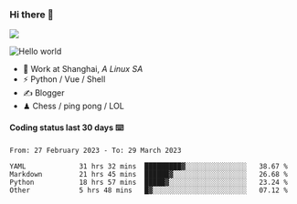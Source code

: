### Hi there 👋
![](https://komarev.com/ghpvc/?username=Xuhandsome)


<img src="https://github-readme-stats.vercel.app/api?username=XuHandsome&show_icons=true&theme=merko" alt="Hello world">

<br/>

- 🍻  Work at Shanghai, _A Linux SA_
- ⚡  Python / Vue / Shell
- ✍️  Blogger
- ♟  Chess / ping pong / LOL

#### Coding status last 30 days ⌨️

<!--START_SECTION:waka-->

```text
From: 27 February 2023 - To: 29 March 2023

YAML             31 hrs 32 mins  █████████▓░░░░░░░░░░░░░░░   38.67 %
Markdown         21 hrs 45 mins  ██████▓░░░░░░░░░░░░░░░░░░   26.68 %
Python           18 hrs 57 mins  █████▓░░░░░░░░░░░░░░░░░░░   23.24 %
Other            5 hrs 48 mins   █▓░░░░░░░░░░░░░░░░░░░░░░░   07.12 %
```

<!--END_SECTION:waka-->
